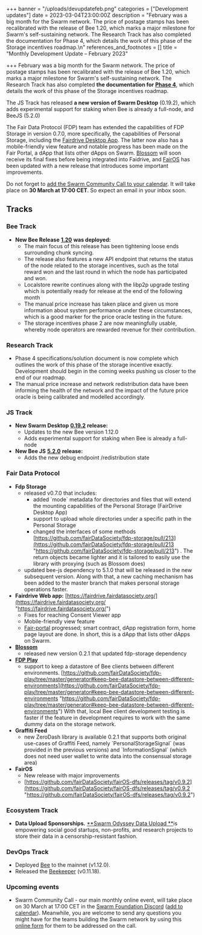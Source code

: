 +++
banner = "/uploads/devupdatefeb.png"
categories = ["Development updates"]
date = 2023-03-04T23:00:00Z
description = "February was a big month for the Swarm network. The price of postage stamps has been recalibrated with the release of Bee 1.20, which marks a major milestone for Swarm's self-sustaining network. The Research Track has also completed the documentation for Phase 4, which details the work of this phase of the Storage incentives roadmap.\n"
references_and_footnotes = []
title = "Monthly Development Update –  February 2023"

+++
February was a big month for the Swarm network. The price of postage stamps has been recalibrated with the release of Bee 1.20, which marks a major milestone for Swarm's self-sustaining network. The Research Track has also completed **the documentation for** [**Phase 4**](https://blog.ethswarm.org/foundation/2022/towards-the-world-computer.-the-swarm-network-upgrade-has-started./), which details the work of this phase of the Storage incentives roadmap.

The JS Track has released **a new version of Swarm Desktop** (0.19.2), which adds experimental support for staking when Bee is already a full-node, and BeeJS (5.2.0)

The Fair Data Protocol (FDP) team has extended the capabilities of FDP Storage in version 0.7.0, more specifically, the capabilities of Personal Storage, including the [Fairdrive Desktop App](https://fairdatasociety.github.io/fairdrive-desktop-app/). The latter now also has a mobile-friendly view feature and notable progress has been made on the Fair Portal, a dApp that lists other dApps on Swarm. [Blossom](https://github.com/fairDataSociety/blossom) will soon receive its final fixes before being integrated into Faidrive, and [FairOS](https://github.com/fairDataSociety/fairOS-dfs/releases/tag/v0.9.2) has been updated with a new release that introduces some important improvements.

Do not forget to [add the Swarm Community Call to your calendar](https://www.addevent.com/event/On16281759). It will take place on **30 March at 17:00 CET**. So expect an email in your inbox soon.

## Tracks

### **Bee Track**

* **New Bee Release** [**1.20**](https://github.com/ethersphere/bee/releases/tag/v1.12.0) **was deployed:**
  * The main focus of this release has been tightening loose ends surrounding chunk syncing.
  * The release also features a new API endpoint that returns the status of the node related to the storage incentives, such as the total reward won and the last round in which the node has participated and won.
  * Localstore rewrite continues along with the libp2p upgrade testing which is potentially ready for release at the end of the following month
  * The manual price increase has taken place and given us more information about system performance under these circumstances, which is a good marker for the price oracle testing in the future.
  * The storage incentives phase 2 are now meaningfully usable, whereby node operators are rewarded revenue for their contribution.

### **Research Track**

* Phase 4 specifications/solution document is now complete which outlines the work of this phase of the storage incentive exactly. Development should begin in the coming weeks pushing us closer to the end of our roadmap.
* The manual price increase and network redistribution data have been informing the health of the network and the impact of the future price oracle is being calibrated and modelled accordingly.

### **JS Track**

* **New Swarm Desktop** [**0.19.2**](https://github.com/ethersphere/swarm-desktop/releases/tag/v0.19.2) **release:**
  * Updates to the new Bee version 1.12.0
  * Adds experimental support for staking when Bee is already a full-node
* **New Bee JS** [**5.2.0**](https://github.com/ethersphere/bee-js/releases/tag/v5.2.0) **release:**
  * Adds the new debug endpoint /redistribution state

### **Fair Data Protocol**

* **Fdp Storage**
  * released v0.7.0 that includes:
    * added \`mode\` metadata for directories and files that will extend the mounting capabilities of the Personal Storage (FairDrive Desktop App)
    * support to upload whole directories under a specific path in the Personal Storage
    * changed the interfaces of some methods [https://github.com/fairDataSociety/fdp-storage/pull/213](https://github.com/fairDataSociety/fdp-storage/pull/213 "https://github.com/fairDataSociety/fdp-storage/pull/213") . The return objects became lighter and it is tailored to easily use the library with proxying (such as Blossom does)
  * updated bee-js dependency to 5.1.0 that will be released in the new subsequent version. Along with that, a new caching mechanism has been added to the master branch that makes personal storage operations faster.
* **Fairdrive Web app:** [https://fairdrive.fairdatasociety.org/](https://fairdrive.fairdatasociety.org/ "https://fairdrive.fairdatasociety.org/")
  * Fixes for reaching Consent Viewer app
  * Mobile-friendly view feature
  * [Fair-portal](https://github.com/fairDataSociety/fair-portal) progressed; smart contract, dApp registration form, home page layout are done. In short, this is a dApp that lists other dApps on Swarm.
* [**Blossom**](https://github.com/fairDataSociety/blossom)
  * released new version 0.2.1 that updated fdp-storage dependency
* [**FDP Play**](https://github.com/fairDataSociety/fdp-play)
  * support to keep a datastore of Bee clients between different environments. [https://github.com/fairDataSociety/fdp-play/tree/master/generator#keep-bee-datastore-between-different-environments](https://github.com/fairDataSociety/fdp-play/tree/master/generator#keep-bee-datastore-between-different-environments "https://github.com/fairDataSociety/fdp-play/tree/master/generator#keep-bee-datastore-between-different-environments") With that, local Bee client development testing is faster if the feature in development requires to work with the same dummy data on the storage network.
* **Graffiti Feed**
  * new ZeroDash library is available 0.2.1 that supports both original use-cases of Graffiti Feed, namely \`PersonalStorageSignal\` (was provided in the previous versions) and \`InformationSignal\` (which does not need user wallet to write data into the consensual storage area)
* **FairOS**
  * New release with major improvements
  * [https://github.com/fairDataSociety/fairOS-dfs/releases/tag/v0.9.2](https://github.com/fairDataSociety/fairOS-dfs/releases/tag/v0.9.2 "https://github.com/fairDataSociety/fairOS-dfs/releases/tag/v0.9.2")

### **Ecosystem Track**

* **Data Upload Sponsorships.** [**Swarm Odyssey Data Upload **](http://my.ethswarm.org/uploads)is empowering social good startups, non-profits, and research projects to store their data in a censorship-resistant fashion.

### **DevOps Track**

* Deployed [Bee](https://github.com/ethersphere/bee) to the mainnet (v1.12.0).
* Released the [Beekeeper](https://github.com/ethersphere/beekeeper) (v0.11.18).

### **Upcoming events**

* Swarm Community Call - our main monthly online event, will take place on 30 March at 17:00 CET in the [Swarm Foundation Discord](https://discord.com/channels/799027393297514537/801438093927776286) ([add to calendar](https://www.addevent.com/event/On16281759)). Meanwhile, you are welcome to send any questions you might have for the teams building the Swarm network by using this [online form](https://airtable.com/shrBRyrMkXFsJvLS3) for them to be addressed on the call.